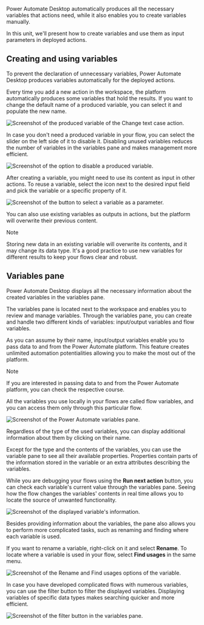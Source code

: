 Power Automate Desktop automatically produces all the necessary variables that actions need, while it also enables you to create variables manually.

In this unit, we'll present how to create variables and use them as input parameters in deployed actions.

## Creating and using variables

To prevent the declaration of unnecessary variables, Power Automate Desktop produces variables automatically for the deployed actions.

Every time you add a new action in the workspace, the platform automatically produces some variables that hold the results. If you want to change the default name of a produced variable, you can select it and populate the new name.  

![Screenshot of the produced variable of the Change text case action.](..\media\produced-variables.png)

In case you don't need a produced variable in your flow, you can select the slider on the left side of it to disable it. Disabling unused variables reduces the number of variables in the variables pane and makes management more efficient.

![Screenshot of the option to disable a produced variable.](..\media\disabled-produced-variables.png)

After creating a variable, you might need to use its content as input in other actions. To reuse a variable, select the icon next to the desired input field and pick the variable or a specific property of it.

![Screenshot of the button to select a variable as a parameter.](..\media\select-variable-button.png)

You can also use existing variables as outputs in actions, but the platform will overwrite their previous content.

> [!NOTE]
> Storing new data in an existing variable will overwrite its contents, and it may change its data type. It's a good practice to use new variables for different results to keep your flows clear and robust.

## Variables pane

Power Automate Desktop displays all the necessary information about the created variables in the variables pane.

The variables pane is located next to the workspace and enables you to review and manage variables. Through the variables pane, you can create and handle two different kinds of variables: input/output variables and flow variables.

As you can assume by their name, input/output variables enable you to pass data to and from the Power Automate platform. This feature creates unlimited automation potentialities allowing you to make the most out of the platform.

> [!NOTE]
> If you are interested in passing data to and from the Power Automate platform, you can check the respective course.

All the variables you use locally in your flows are called flow variables, and you can access them only through this particular flow.

![Screenshot of the Power Automate variables pane.](..\media\variables-pane.png)

Regardless of the type of the used variables, you can display additional information about them by clicking on their name.

Except for the type and the contents of the variables, you can use the variable pane to see all their available properties. Properties contain parts of the information stored in the variable or an extra attributes describing the variables.

While you are debugging your flows using the **Run next action** button, you can check each variable's current value through the variables pane. Seeing how the flow changes the variables' contents in real time allows you to locate the source of unwanted functionality.

![Screenshot of the displayed variable's information.](..\media\variable-information.png)

Besides providing information about the variables, the pane also allows you to perform more complicated tasks, such as renaming and finding where each variable is used.

If you want to rename a variable, right-click on it and select **Rename**. To locate where a variable is used in your flow, select **Find usages** in the same menu.

![Screenshot of the Rename and Find usages options of the variable.](..\media\rename-find-usage-variable.png)

In case you have developed complicated flows with numerous variables, you can use the filter button to filter the displayed variables. Displaying variables of specific data types makes searching quicker and more efficient.

![Screenshot of the filter button in the variables pane.](..\media\variables-filter.png)
